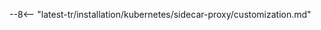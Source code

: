 [single-split-containers-img]:            ../../../images/waf-installation/kubernetes/sidecar-controller/single-split-deployment.png
[port-forwarding-with-iptables-img]:      ../../../images/waf-installation/kubernetes/sidecar-controller/port-forwarding-with-iptables.png
[port-forwarding-without-iptables-img]:   ../../../images/waf-installation/kubernetes/sidecar-controller/port-forwarding-without-iptables.png
[allocate-resources-for-node-docs]:       ../../../admin-en/configuration-guides/allocate-resources-for-node.md
[disable-acl-directive-docs]:             ../../../admin-en/configure-parameters-en.md#disable_acl
[wallarm-attack-prevention-best-practices-docs]: ../../../quickstart/attack-prevention-best-practices.md
[sidecar-upgrade-docs]:                   ../../../updating-migrating/sidecar-proxy.md

--8<-- "latest-tr/installation/kubernetes/sidecar-proxy/customization.md"